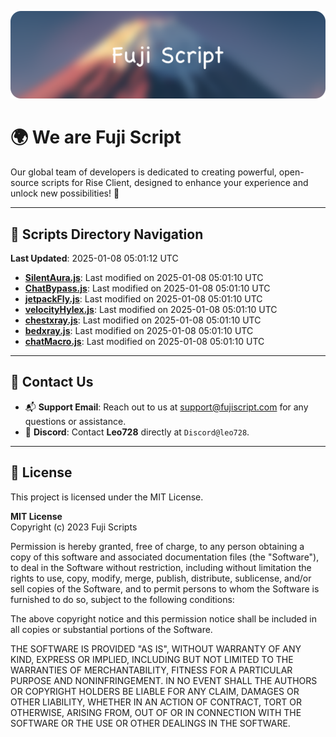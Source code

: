 ![Banner](.github/b.webp)

# 🌍 **We are Fuji Script**

Our global team of developers is dedicated to creating powerful, open-source scripts for Rise Client, designed to enhance your experience and unlock new possibilities! 🌟

---
<!-- SCRIPTS_NAVIGATION_START -->
## 📂 **Scripts Directory Navigation**

**Last Updated**: 2025-01-08 05:01:12 UTC

- **[SilentAura.js](scripts/SilentAura.js)**: Last modified on 2025-01-08 05:01:10 UTC
- **[ChatBypass.js](scripts/ChatBypass.js)**: Last modified on 2025-01-08 05:01:10 UTC
- **[jetpackFly.js](scripts/jetpackFly.js)**: Last modified on 2025-01-08 05:01:10 UTC
- **[velocityHylex.js](scripts/velocityHylex.js)**: Last modified on 2025-01-08 05:01:10 UTC
- **[chestxray.js](scripts/chestxray.js)**: Last modified on 2025-01-08 05:01:10 UTC
- **[bedxray.js](scripts/bedxray.js)**: Last modified on 2025-01-08 05:01:10 UTC
- **[chatMacro.js](scripts/chatMacro.js)**: Last modified on 2025-01-08 05:01:10 UTC

<!-- SCRIPTS_NAVIGATION_END -->

---

## 💬 **Contact Us**  
- 📬 **Support Email**: Reach out to us at [support@fujiscript.com](mailto:support@fujiscript.com) for any questions or assistance.  
- 💬 **Discord**: Contact **Leo728** directly at `Discord@leo728`.

---

## 📜 **License**

This project is licensed under the MIT License.  

**MIT License**  
Copyright (c) 2023 Fuji Scripts  

Permission is hereby granted, free of charge, to any person obtaining a copy of this software and associated documentation files (the "Software"), to deal in the Software without restriction, including without limitation the rights to use, copy, modify, merge, publish, distribute, sublicense, and/or sell copies of the Software, and to permit persons to whom the Software is furnished to do so, subject to the following conditions:  

The above copyright notice and this permission notice shall be included in all copies or substantial portions of the Software.  

THE SOFTWARE IS PROVIDED "AS IS", WITHOUT WARRANTY OF ANY KIND, EXPRESS OR IMPLIED, INCLUDING BUT NOT LIMITED TO THE WARRANTIES OF MERCHANTABILITY, FITNESS FOR A PARTICULAR PURPOSE AND NONINFRINGEMENT. IN NO EVENT SHALL THE AUTHORS OR COPYRIGHT HOLDERS BE LIABLE FOR ANY CLAIM, DAMAGES OR OTHER LIABILITY, WHETHER IN AN ACTION OF CONTRACT, TORT OR OTHERWISE, ARISING FROM, OUT OF OR IN CONNECTION WITH THE SOFTWARE OR THE USE OR OTHER DEALINGS IN THE SOFTWARE.  
